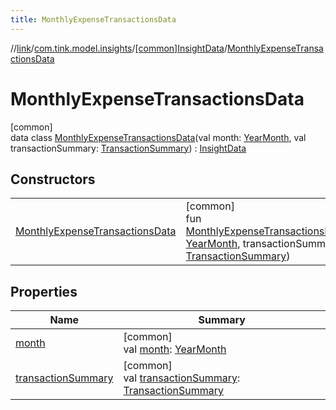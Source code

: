 ```yaml
---
title: MonthlyExpenseTransactionsData
---
```

//[link](../../../../index.html)/[com.tink.model.insights](../../index.html)/[[common]InsightData](../index.html)/[MonthlyExpenseTransactionsData](index.html)



# MonthlyExpenseTransactionsData



[common]\
data class [MonthlyExpenseTransactionsData](index.html)(val month: [YearMonth](../../../com.tink.model.time/[common]-year-month/index.html), val transactionSummary: [TransactionSummary](../../../com.tink.model.relations/[common]-transaction-summary/index.html)) : [InsightData](../index.html)



## Constructors


| | |
|---|---|
| [MonthlyExpenseTransactionsData](-monthly-expense-transactions-data.html) | [common]<br>fun [MonthlyExpenseTransactionsData](-monthly-expense-transactions-data.html)(month: [YearMonth](../../../com.tink.model.time/[common]-year-month/index.html), transactionSummary: [TransactionSummary](../../../com.tink.model.relations/[common]-transaction-summary/index.html)) |


## Properties


| Name | Summary |
|---|---|
| [month](month.html) | [common]<br>val [month](month.html): [YearMonth](../../../com.tink.model.time/[common]-year-month/index.html) |
| [transactionSummary](transaction-summary.html) | [common]<br>val [transactionSummary](transaction-summary.html): [TransactionSummary](../../../com.tink.model.relations/[common]-transaction-summary/index.html) |

